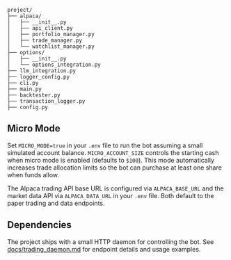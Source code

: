 ```
project/
├── alpaca/
│   ├── __init__.py
│   ├── api_client.py
│   ├── portfolio_manager.py
│   ├── trade_manager.py
│   └── watchlist_manager.py
├── options/
│   ├── __init__.py
│   └── options_integration.py
├── llm_integration.py
├── logger_config.py
├── cli.py
├── main.py
├── backtester.py
├── transaction_logger.py
├── config.py
```

## Micro Mode

Set `MICRO_MODE=true` in your `.env` file to run the bot assuming a small
simulated account balance.  `MICRO_ACCOUNT_SIZE` controls the starting cash
when micro mode is enabled (defaults to `$100`).  This mode automatically
increases trade allocation limits so the bot can purchase at least one share
when funds allow.

The Alpaca trading API base URL is configured via `ALPACA_BASE_URL` and the
market data API via `ALPACA_DATA_URL` in your `.env` file. Both default to the
paper trading and data endpoints.

## Dependencies

The project ships with a small HTTP daemon for controlling the bot. See
[docs/trading_daemon.md](docs/trading_daemon.md) for endpoint details and usage
examples.

